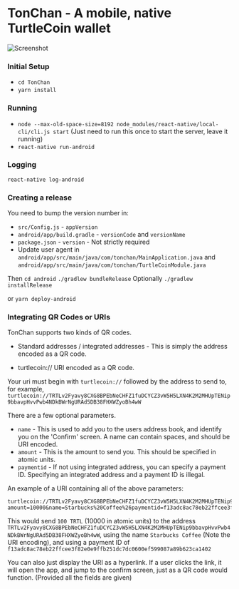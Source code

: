 # TonChan - A mobile, native TurtleCoin wallet

![Screenshot](https://i.imgur.com/F5LMYKl.png)

### Initial Setup

* `cd TonChan`
* `yarn install`

### Running

* `node --max-old-space-size=8192 node_modules/react-native/local-cli/cli.js start` (Just need to run this once to start the server, leave it running)
* `react-native run-android`

### Logging

`react-native log-android`

### Creating a release

You need to bump the version number in:

* `src/Config.js` - `appVersion`
* `android/app/build.gradle` - `versionCode` and `versionName`
* `package.json` - `version` - Not strictly required
* Update user agent in `android/app/src/main/java/com/tonchan/MainApplication.java` and `android/app/src/main/java/com/tonchan/TurtleCoinModule.java`

Then
`cd android`
`./gradlew bundleRelease`
Optionally
`./gradlew installRelease`

or `yarn deploy-android`

### Integrating QR Codes or URIs

TonChan supports two kinds of QR codes.

* Standard addresses / integrated addresses - This is simply the address encoded as a QR code.

* turtlecoin:// URI encoded as a QR code.

Your uri must begin with `turtlecoin://` followed by the address to send to, for example, `turtlecoin://TRTLv2Fyavy8CXG8BPEbNeCHFZ1fuDCYCZ3vW5H5LXN4K2M2MHUpTENip9bbavpHvvPwb4NDkBWrNgURAd5DB38FHXWZyoBh4wW`

There are a few optional parameters.

* `name` - This is used to add you to the users address book, and identify you on the 'Confirm' screen. A name can contain spaces, and should be URI encoded.
* `amount` - This is the amount to send you. This should be specified in atomic units.
* `paymentid` - If not using integrated address, you can specify a payment ID. Specifying an integrated address and a payment ID is illegal.

An example of a URI containing all of the above parameters:

```
turtlecoin://TRTLv2Fyavy8CXG8BPEbNeCHFZ1fuDCYCZ3vW5H5LXN4K2M2MHUpTENip9bbavpHvvPwb4NDkBWrNgURAd5DB38FHXWZyoBh4wW?amount=10000&name=Starbucks%20Coffee%26paymentid=f13adc8ac78eb22ffcee3f82e0e9ffb251dc7dc0600ef599087a89b623ca1402
```

This would send `100 TRTL` (10000 in atomic units) to the address `TRTLv2Fyavy8CXG8BPEbNeCHFZ1fuDCYCZ3vW5H5LXN4K2M2MHUpTENip9bbavpHvvPwb4NDkBWrNgURAd5DB38FHXWZyoBh4wW`, using the name `Starbucks Coffee` (Note the URI encoding), and using a payment ID of `f13adc8ac78eb22ffcee3f82e0e9ffb251dc7dc0600ef599087a89b623ca1402`

You can also just display the URI as a hyperlink. If a user clicks the link, it will open the app, and jump to the confirm screen, just as a QR code would function. (Provided all the fields are given)
